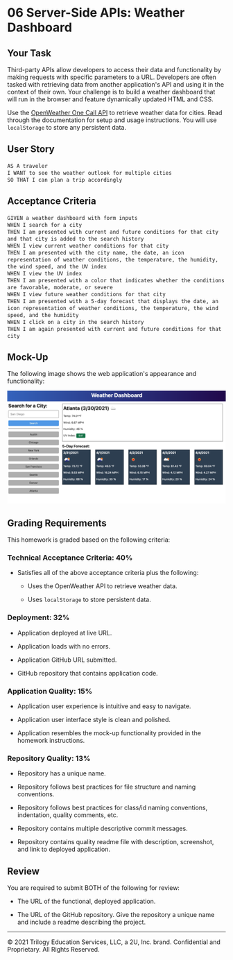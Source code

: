 # 06 Server-Side APIs: Weather Dashboard

## Your Task

Third-party APIs allow developers to access their data and functionality by
making requests with specific parameters to a URL. Developers are often tasked
with retrieving data from another application's API and using it in the context
of their own. Your challenge is to build a weather dashboard that will run in
the browser and feature dynamically updated HTML and CSS.

Use the [OpenWeather One Call API](https://openweathermap.org/api/one-call-api)
to retrieve weather data for cities. Read through the documentation for setup
and usage instructions. You will use `localStorage` to store any persistent
data.

## User Story

```
AS A traveler
I WANT to see the weather outlook for multiple cities
SO THAT I can plan a trip accordingly
```

## Acceptance Criteria

```
GIVEN a weather dashboard with form inputs
WHEN I search for a city
THEN I am presented with current and future conditions for that city and that city is added to the search history
WHEN I view current weather conditions for that city
THEN I am presented with the city name, the date, an icon representation of weather conditions, the temperature, the humidity, the wind speed, and the UV index
WHEN I view the UV index
THEN I am presented with a color that indicates whether the conditions are favorable, moderate, or severe
WHEN I view future weather conditions for that city
THEN I am presented with a 5-day forecast that displays the date, an icon representation of weather conditions, the temperature, the wind speed, and the humidity
WHEN I click on a city in the search history
THEN I am again presented with current and future conditions for that city
```

## Mock-Up

The following image shows the web application's appearance and functionality:

![The weather app includes a search option, a list of cities, and a five-day forecast and current weather conditions for Atlanta.](./assets/06-server-side-apis-homework-demo.png)

## Grading Requirements

This homework is graded based on the following criteria:

### Technical Acceptance Criteria: 40%

- Satisfies all of the above acceptance criteria plus the following:

  - Uses the OpenWeather API to retrieve weather data.

  - Uses `localStorage` to store persistent data.

### Deployment: 32%

- Application deployed at live URL.

- Application loads with no errors.

- Application GitHub URL submitted.

- GitHub repository that contains application code.

### Application Quality: 15%

- Application user experience is intuitive and easy to navigate.

- Application user interface style is clean and polished.

- Application resembles the mock-up functionality provided in the homework
  instructions.

### Repository Quality: 13%

- Repository has a unique name.

- Repository follows best practices for file structure and naming conventions.

- Repository follows best practices for class/id naming conventions,
  indentation, quality comments, etc.

- Repository contains multiple descriptive commit messages.

- Repository contains quality readme file with description, screenshot, and link
  to deployed application.

## Review

You are required to submit BOTH of the following for review:

- The URL of the functional, deployed application.

- The URL of the GitHub repository. Give the repository a unique name and
  include a readme describing the project.

---

© 2021 Trilogy Education Services, LLC, a 2U, Inc. brand. Confidential and
Proprietary. All Rights Reserved.

